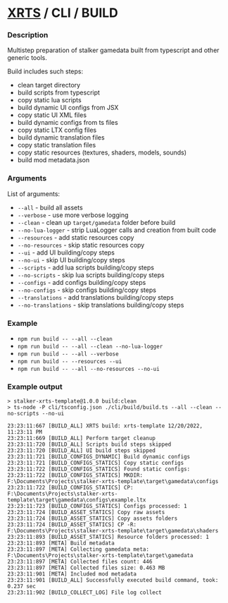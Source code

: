 # [XRTS](../../.) / CLI / BUILD

### Description

Multistep preparation of stalker gamedata built from typescript and other generic tools.

Build includes such steps:

- clean target directory
- build scripts from typescript
- copy static lua scripts
- build dynamic UI configs from JSX
- copy static UI XML files
- build dynamic configs from ts files
- copy static LTX config files
- build dynamic translation files
- copy static translation files
- copy static resources (textures, shaders, models, sounds)
- build mod metadata.json

### Arguments

List of arguments:

- `--all` - build all assets
- `--verbose` - use more verbose logging
- `--clean` - clean up `target/gamedata` folder before build
- `--no-lua-logger` - strip LuaLogger calls and creation from built code
- `--resources` - add static resources copy
- `--no-resources` - skip static resources copy
- `--ui` - add UI building/copy steps
- `--no-ui` - skip UI building/copy steps
- `--scripts` - add lua scripts building/copy steps
- `--no-scripts` - skip lua scripts building/copy steps
- `--configs` - add configs building/copy steps
- `--no-configs` - skip configs building/copy steps
- `--translations` - add translations building/copy steps
- `--no-translations` - skip translations building/copy steps

### Example

- `npm run build -- --all --clean`
- `npm run build -- --all --clean --no-lua-logger`
- `npm run build -- --all --verbose`
- `npm run build -- --resources --ui`
- `npm run build -- --all --no-resources --no-ui`

### Example output

```text
> stalker-xrts-template@1.0.0 build:clean
> ts-node -P cli/tsconfig.json ./cli/build/build.ts --all --clean --no-scripts --no-ui

23:23:11:667 [BUILD_ALL] XRTS build: xrts-template 12/20/2022, 11:23:11 PM
23:23:11:669 [BUILD_ALL] Perform target cleanup
23:23:11:720 [BUILD_ALL] Scripts build steps skipped
23:23:11:720 [BUILD_ALL] UI build steps skipped
23:23:11:721 [BUILD_CONFIGS_DYNAMIC] Build dynamic configs
23:23:11:721 [BUILD_CONFIGS_STATICS] Copy static configs
23:23:11:722 [BUILD_CONFIGS_STATICS] Found static configs:
23:23:11:722 [BUILD_CONFIGS_STATICS] MKDIR: F:\Documents\Projects\stalker-xrts-template\target\gamedata\configs
23:23:11:722 [BUILD_CONFIGS_STATICS] CP: F:\Documents\Projects\stalker-xrts-template\target\gamedata\configs\example.ltx
23:23:11:723 [BUILD_CONFIGS_STATICS] Configs processed: 1
23:23:11:724 [BUILD_ASSET_STATICS] Copy raw assets
23:23:11:724 [BUILD_ASSET_STATICS] Copy assets folders
23:23:11:724 [BUILD_ASSET_STATICS] CP -R: F:\Documents\Projects\stalker-xrts-template\target\gamedata\shaders
23:23:11:893 [BUILD_ASSET_STATICS] Resource folders processed: 1
23:23:11:893 [META] Build metadata
23:23:11:897 [META] Collecting gamedata meta: F:\Documents\Projects\stalker-xrts-template\target\gamedata
23:23:11:897 [META] Collected files count: 446
23:23:11:897 [META] Collected files size: 0.463 MB
23:23:11:901 [META] Included mod metadata
23:23:11:901 [BUILD_ALL] Successfully executed build command, took: 0.237 sec
23:23:11:902 [BUILD_COLLECT_LOG] File log collect
```
